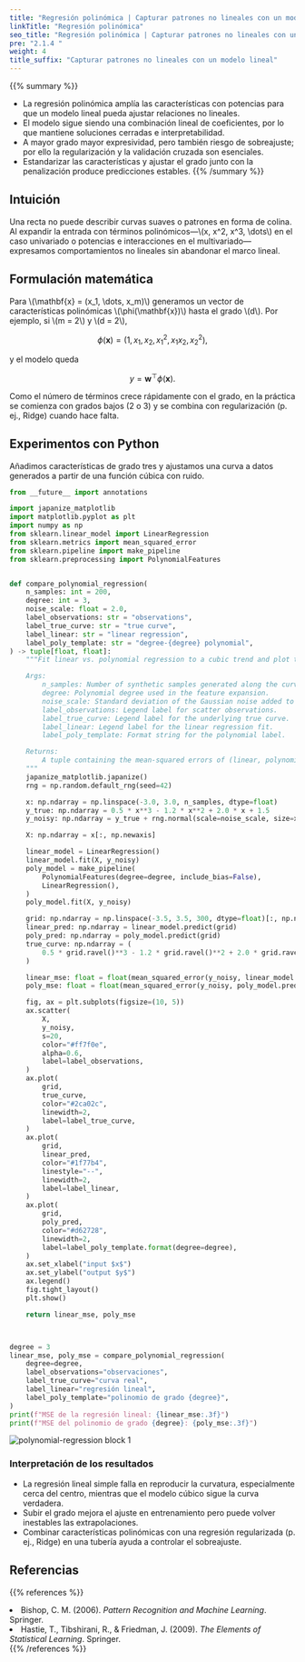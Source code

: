 ```yaml
---
title: "Regresión polinómica | Capturar patrones no lineales con un modelo lineal"
linkTitle: "Regresión polinómica"
seo_title: "Regresión polinómica | Capturar patrones no lineales con un modelo lineal"
pre: "2.1.4 "
weight: 4
title_suffix: "Capturar patrones no lineales con un modelo lineal"
---
```


{{% summary %}}
- La regresión polinómica amplía las características con potencias para que un modelo lineal pueda ajustar relaciones no lineales.
- El modelo sigue siendo una combinación lineal de coeficientes, por lo que mantiene soluciones cerradas e interpretabilidad.
- A mayor grado mayor expresividad, pero también riesgo de sobreajuste; por ello la regularización y la validación cruzada son esenciales.
- Estandarizar las características y ajustar el grado junto con la penalización produce predicciones estables.
{{% /summary %}}

## Intuición
Una recta no puede describir curvas suaves o patrones en forma de colina. Al expandir la entrada con términos polinómicos—\\(x, x^2, x^3, \dots\\) en el caso univariado o potencias e interacciones en el multivariado—expresamos comportamientos no lineales sin abandonar el marco lineal.

## Formulación matemática
Para \\(\mathbf{x} = (x_1, \dots, x_m)\\) generamos un vector de características polinómicas \\(\phi(\mathbf{x})\\) hasta el grado \\(d\\). Por ejemplo, si \\(m = 2\\) y \\(d = 2\\),

$$
\phi(\mathbf{x}) = (1, x_1, x_2, x_1^2, x_1 x_2, x_2^2),
$$

y el modelo queda

$$
y = \mathbf{w}^\top \phi(\mathbf{x}).
$$

Como el número de términos crece rápidamente con el grado, en la práctica se comienza con grados bajos (2 o 3) y se combina con regularización (p. ej., Ridge) cuando hace falta.

## Experimentos con Python
Añadimos características de grado tres y ajustamos una curva a datos generados a partir de una función cúbica con ruido.

```python
from __future__ import annotations

import japanize_matplotlib
import matplotlib.pyplot as plt
import numpy as np
from sklearn.linear_model import LinearRegression
from sklearn.metrics import mean_squared_error
from sklearn.pipeline import make_pipeline
from sklearn.preprocessing import PolynomialFeatures


def compare_polynomial_regression(
    n_samples: int = 200,
    degree: int = 3,
    noise_scale: float = 2.0,
    label_observations: str = "observations",
    label_true_curve: str = "true curve",
    label_linear: str = "linear regression",
    label_poly_template: str = "degree-{degree} polynomial",
) -> tuple[float, float]:
    """Fit linear vs. polynomial regression to a cubic trend and plot the results.

    Args:
        n_samples: Number of synthetic samples generated along the curve.
        degree: Polynomial degree used in the feature expansion.
        noise_scale: Standard deviation of the Gaussian noise added to targets.
        label_observations: Legend label for scatter observations.
        label_true_curve: Legend label for the underlying true curve.
        label_linear: Legend label for the linear regression fit.
        label_poly_template: Format string for the polynomial label.

    Returns:
        A tuple containing the mean-squared errors of (linear, polynomial) models.
    """
    japanize_matplotlib.japanize()
    rng = np.random.default_rng(seed=42)

    x: np.ndarray = np.linspace(-3.0, 3.0, n_samples, dtype=float)
    y_true: np.ndarray = 0.5 * x**3 - 1.2 * x**2 + 2.0 * x + 1.5
    y_noisy: np.ndarray = y_true + rng.normal(scale=noise_scale, size=x.shape)

    X: np.ndarray = x[:, np.newaxis]

    linear_model = LinearRegression()
    linear_model.fit(X, y_noisy)
    poly_model = make_pipeline(
        PolynomialFeatures(degree=degree, include_bias=False),
        LinearRegression(),
    )
    poly_model.fit(X, y_noisy)

    grid: np.ndarray = np.linspace(-3.5, 3.5, 300, dtype=float)[:, np.newaxis]
    linear_pred: np.ndarray = linear_model.predict(grid)
    poly_pred: np.ndarray = poly_model.predict(grid)
    true_curve: np.ndarray = (
        0.5 * grid.ravel()**3 - 1.2 * grid.ravel()**2 + 2.0 * grid.ravel() + 1.5
    )

    linear_mse: float = float(mean_squared_error(y_noisy, linear_model.predict(X)))
    poly_mse: float = float(mean_squared_error(y_noisy, poly_model.predict(X)))

    fig, ax = plt.subplots(figsize=(10, 5))
    ax.scatter(
        X,
        y_noisy,
        s=20,
        color="#ff7f0e",
        alpha=0.6,
        label=label_observations,
    )
    ax.plot(
        grid,
        true_curve,
        color="#2ca02c",
        linewidth=2,
        label=label_true_curve,
    )
    ax.plot(
        grid,
        linear_pred,
        color="#1f77b4",
        linestyle="--",
        linewidth=2,
        label=label_linear,
    )
    ax.plot(
        grid,
        poly_pred,
        color="#d62728",
        linewidth=2,
        label=label_poly_template.format(degree=degree),
    )
    ax.set_xlabel("input $x$")
    ax.set_ylabel("output $y$")
    ax.legend()
    fig.tight_layout()
    plt.show()

    return linear_mse, poly_mse



degree = 3
linear_mse, poly_mse = compare_polynomial_regression(
    degree=degree,
    label_observations="observaciones",
    label_true_curve="curva real",
    label_linear="regresión lineal",
    label_poly_template="polinomio de grado {degree}",
)
print(f"MSE de la regresión lineal: {linear_mse:.3f}")
print(f"MSE del polinomio de grado {degree}: {poly_mse:.3f}")

```


![polynomial-regression block 1](/images/basic/regression/polynomial-regression_block01_es.png)

### Interpretación de los resultados
- La regresión lineal simple falla en reproducir la curvatura, especialmente cerca del centro, mientras que el modelo cúbico sigue la curva verdadera.
- Subir el grado mejora el ajuste en entrenamiento pero puede volver inestables las extrapolaciones.
- Combinar características polinómicas con una regresión regularizada (p. ej., Ridge) en una tubería ayuda a controlar el sobreajuste.

## Referencias
{{% references %}}
<li>Bishop, C. M. (2006). <i>Pattern Recognition and Machine Learning</i>. Springer.</li>
<li>Hastie, T., Tibshirani, R., &amp; Friedman, J. (2009). <i>The Elements of Statistical Learning</i>. Springer.</li>
{{% /references %}}
